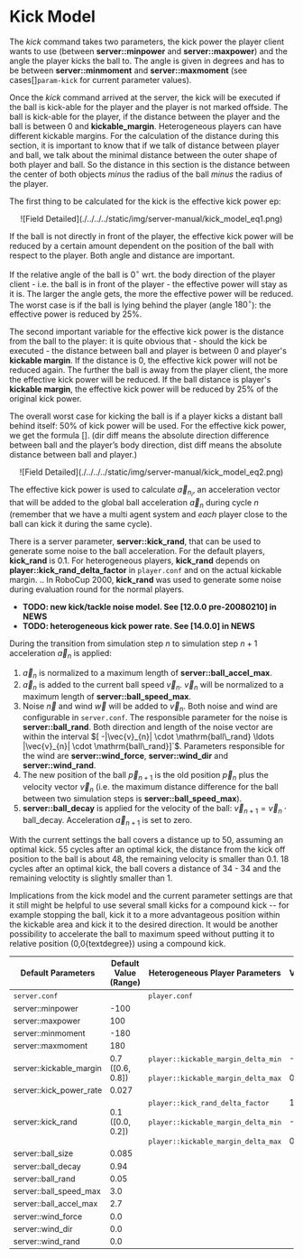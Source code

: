# Kick Model

The *kick* command takes two parameters, the kick power the player
client wants to use (between **server::minpower** and
**server::maxpower**) and the angle the player kicks the ball to.
The angle is given in degrees and has to be between
**server::minmoment** and **server::maxmoment**
(see cases[]`param-kick` for current parameter values).
<!---Correct this refrence later--->

Once the *kick* command arrived at the server, the kick will be
executed if the ball is kick-able for the player and the player is not
marked offside.
The ball is kick-able for the player, if the distance between the
player and the ball is between 0 and **kickable_margin**.
Heterogeneous players can have different kickable margins.
For the calculation of the distance during this section, it is
important to know that if we talk of distance between player and ball,
we talk about the minimal distance between the outer shape of both
player and ball.
So the distance in this section is the distance between the center of
both objects *minus* the radius of the ball *minus* the radius of the player.

The first thing to be calculated for the kick is the effective kick power ep:


<div align="center">
  ![Field Detailed](./../../../static/img/server-manual/kick_model_eq1.png)
  
</div>

If the ball is not directly in front of the player, the effective kick
power will be reduced by a certain amount dependent on the position of
the ball with respect to the player.
Both angle and distance are important.

If the relative angle of the ball is $0^\circ$ wrt. the body
direction of the player client - i.e. the ball is in front of the
player - the effective power will stay as it is.
The larger the angle gets, the more the effective power will be
reduced.
The worst case is if the ball is lying behind the player (angle
$180^\circ$): the effective power is reduced by 25%.

The second important variable for the effective kick power is the
distance from the ball to the player: it is quite obvious that -
should the kick be executed - the distance between ball and player is
between 0 and player's **kickable margin**.
If the distance is 0, the effective kick power will not be reduced
again.
The further the ball is away from the player client, the more the
effective kick power will be reduced.
If the ball distance is player's **kickable margin**, the effective
kick power will be reduced by 25% of the original kick power.

The overall worst case for kicking the ball is if a player kicks a
distant ball behind itself: 50% of kick power will be used.
For the effective kick power, we get the formula [].<!---Correct this refrence later--->
(dir diff means the absolute direction difference between ball and the player’s body
direction, dist diff means the absolute distance between ball and
player.)
<!---Correct this refrence later--->

<div align="center">
  ![Field Detailed](./../../../static/img/server-manual/kick_model_eq2.png)
</div>


The effective kick power is used to calculate $\vec{a}_{{n}_{i}}$,
an acceleration vector that will be added to the global ball
acceleration $\vec{a}_{n}$ during cycle $n$ (remember that
we have a multi agent system and *each* player close to the ball can
kick it during the same cycle).

There is a server parameter, **server::kick_rand**, that can be used to
generate some noise to the ball acceleration.
For the default players, **kick_rand** is 0.1.
For heterogeneous players, **kick_rand** depends on
**player::kick_rand_delta_factor** in `player.conf` and on the
actual kickable margin.
.. In RoboCup 2000, **kick_rand** was used to generate some noise during evaluation round for the normal players.

- **TODO: new kick/tackle noise model. See \[12.0.0 pre-20080210\] in NEWS**
- **TODO: heterogeneous kick power rate. See \[14.0.0\] in NEWS**

During the transition from simulation step $n$ to simulation step
$n+1$ acceleration $\vec{a}_{n}$ is applied:

1. $\vec{a}_{n}$ is normalized to a maximum length of
   **server::ball_accel_max**.
2. $\vec{a}_{n}$ is added to the current ball speed $\vec{v}_{n}$.
   $\vec{v}_{n}$ will be normalized to a maximum length of **server::ball_speed_max**.
3. Noise $\vec{n}$ and wind $\vec{w}$ will be added to
   $\vec{v}_{n}$.
   Both noise and wind are configurable in `server.conf`.
   The responsible parameter for the noise is **server::ball_rand**.
   Both direction and length of the noise vector are within the interval $[ -|\vec{v}_{n}| \cdot \mathrm{ball\_rand} \ldots |\vec{v}_{n}| \cdot \mathrm{ball\_rand}]`$.
   Parameters responsible for the wind are **server::wind_force**,
   **server::wind_dir** and **server::wind_rand**.
4. The new position of the ball $\vec{p}_{n+1}$ is the old
   position $\vec{p}_{n}$ plus the velocity vector
   $\vec{v}_{n}$ (i.e. the maximum distance difference for the
   ball between two simulation steps is **server::ball_speed_max**).
5. **server::ball_decay** is applied for the velocity of the ball: $\vec{v}_{n+1} = \vec{v}_{n} \cdot \mathrm{ball\_decay}$.
   Acceleration $\vec{a}_{n+1}$ is set to zero.

With the current settings the ball covers a distance up to 50,
assuming an optimal kick.
55 cycles after an optimal kick, the distance from the kick off
position to the ball is about 48, the remaining velocity is smaller
than 0.1.
18 cycles after an optimal kick, the ball covers a distance of 34 - 34
and the remaining veloctity is slightly smaller than 1.

Implications from the kick model and the current parameter settings are
that it still might be helpful to use several small kicks for a compound
kick -- for example stopping the ball, kick it to a more advantageous
position within the kickable area and kick it to the desired direction.
It would be another possibility to accelerate the ball to maximum speed
without putting it to relative position (0,0\{textdegree}) using a
compound kick.

| Default Parameters             | Default Value (Range)     | Heterogeneous Player Parameters          | Value     |
|-------------------------------|----------------------------|------------------------------------------|-----------|
| `server.conf`                 |                            | `player.conf`                           |           |
| server::minpower              | -100                       |                                          |           |
| server::maxpower              | 100                        |                                          |           |
| server::minmoment             | -180                       |                                          |           |
| server::maxmoment             | 180                        |                                          |           |
| server::kickable_margin       | 0.7 ([0.6, 0.8])          | `player::kickable_margin_delta_min`<br></br>`player::kickable_margin_delta_max`      | -0.1 <br></br> 0.1    |
| server::kick_power_rate       | 0.027                      |                                          |           |
| server::kick_rand             | 0.1 ([0.0, 0.2])          | `player::kick_rand_delta_factor` <br></br>`player::kickable_margin_delta_min` <br></br>`player::kickable_margin_delta_max`         | 1 <br></br> -0.1 <br></br> 0.1        |
| server::ball_size             | 0.085                      |                                          |           |
| server::ball_decay            | 0.94                       |                                          |           |
| server::ball_rand             | 0.05                       |                                          |           |
| server::ball_speed_max        | 3.0                        |                                          |           |
| server::ball_accel_max        | 2.7                        |                                          |           |
| server::wind_force            | 0.0                        |                                          |           |
| server::wind_dir              | 0.0                        |                                          |           |
| server::wind_rand             | 0.0                        |                                          |           |
